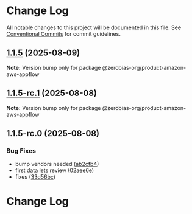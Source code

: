 # Change Log

All notable changes to this project will be documented in this file.
See [Conventional Commits](https://conventionalcommits.org) for commit guidelines.

## [1.1.5](https://github.com/zerobias-org/product/compare/@zerobias-org/product-amazon-aws-appflow@1.1.5-rc.1...@zerobias-org/product-amazon-aws-appflow@1.1.5) (2025-08-09)

**Note:** Version bump only for package @zerobias-org/product-amazon-aws-appflow





## [1.1.5-rc.1](https://github.com/zerobias-org/product/compare/@zerobias-org/product-amazon-aws-appflow@1.1.5-rc.0...@zerobias-org/product-amazon-aws-appflow@1.1.5-rc.1) (2025-08-08)

**Note:** Version bump only for package @zerobias-org/product-amazon-aws-appflow





## 1.1.5-rc.0 (2025-08-08)


### Bug Fixes

* bump vendors needed ([ab2cfb4](https://github.com/zerobias-org/product/commit/ab2cfb4a9cf2e3008e08b068f98011fec096c932))
* first data lets review ([02aee6e](https://github.com/zerobias-org/product/commit/02aee6e8c4f11675de7c63a00f4c8254a67a4dd7))
* fixes ([33d56bc](https://github.com/zerobias-org/product/commit/33d56bcaedf3fa5e3939a33c0fb57eda53539d05))





# Change Log
